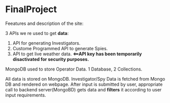 # FinalProject
Feeatures and description of the site:

3 APIs we re used to get **data**:

1) API for generating Investigators.
2) Custome Programmed API to generate Spies.
3) API to get live weather data. **<==API key has been temporarily disactivated for security purposes.**

MongoDB used to store Operator Data.
1 Database, 2 Collections.

All data is stored on MongoDB. Investigator/Spy Data is fetched from Mongo DB and rendered on webpage.
After input is submitted by user, appropriate call to backend server(MongoBD) gets data and **filters** it according to user input requirements.
